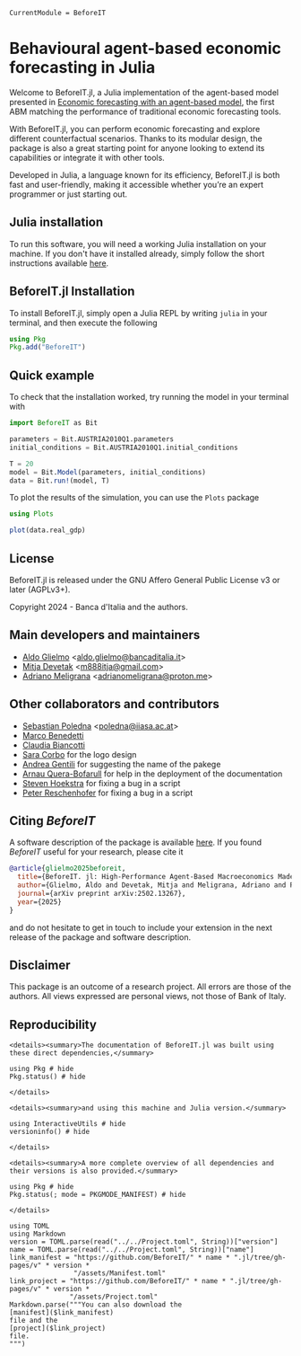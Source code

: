 ```@meta
CurrentModule = BeforeIT 
```

# Behavioural agent-based economic forecasting in Julia

Welcome to BeforeIT.jl, a Julia implementation of the agent-based model presented in [Economic forecasting with an agent-based model](https://www.sciencedirect.com/science/article/pii/S0014292122001891), the first ABM matching the performance of traditional economic forecasting tools.

With BeforeIT.jl, you can perform economic forecasting and explore different counterfactual scenarios. Thanks to its modular design, the package is also a great starting point for anyone looking to extend its capabilities or integrate it with other tools.

Developed in Julia, a language known for its efficiency, BeforeIT.jl is both fast and user-friendly, making it accessible whether you’re an expert programmer or just starting out.

## Julia installation

To run this software, you will need a working Julia installation on your machine.
If you don't have it installed already, simply follow the short instructions available [here](https://julialang.org/downloads/).

## BeforeIT.jl Installation

To install BeforeIT.jl, simply open a Julia REPL by writing `julia` in your terminal, and then execute the following

```julia
using Pkg
Pkg.add("BeforeIT")
```

## Quick example

To check that the installation worked, try running the model in your terminal with

```julia
import BeforeIT as Bit

parameters = Bit.AUSTRIA2010Q1.parameters
initial_conditions = Bit.AUSTRIA2010Q1.initial_conditions

T = 20
model = Bit.Model(parameters, initial_conditions)
data = Bit.run!(model, T)
```

To plot the results of the simulation, you can use the `Plots` package

```julia
using Plots

plot(data.real_gdp)
```

## License

BeforeIT.jl is released under the GNU Affero General Public License v3 or later (AGPLv3+).

Copyright 2024 - Banca d'Italia and the authors.

## Main developers and maintainers

- [Aldo Glielmo](https://github.com/aldoglielmo) <[aldo.glielmo@bancaditalia.it](mailto:aldo.glielmo@bancaditalia.it)>
- [Mitja Devetak](https://github.com/Devetak) <[m888itja@gmail.com](mailto:m888itja@gmail.com)>
- [Adriano Meligrana](https://github.com/Tortar) <[adrianomeligrana@proton.me](mailto:adrianomeligrana@proton.me)>

## Other collaborators and contributors

- [Sebastian Poledna](https://github.com/sebastianpoledna) <[poledna@iiasa.ac.at](mailto:poledna@iiasa.ac.at)>
- [Marco Benedetti](https://www.bankit.art/people/marco-benedetti)
- [Claudia Biancotti](https://www.bankit.art/people/claudia-biancotti)
- [Sara Corbo](https://www.bankit.art/people/sara-corbo) for the logo design
- [Andrea Gentili](https://www.bankit.art/people/andrea-gentili) for suggesting the name of the pakege
- [Arnau Quera-Bofarull](https://github.com/arnauqb) for help in the deployment of the documentation
- [Steven Hoekstra](https://github.com/SGHoekstra) for fixing a bug in a script
- [Peter Reschenhofer](https://github.com/petres) for fixing a bug in a script

## Citing _BeforeIT_

A software description of the package is available [here](https://arxiv.org/abs/2502.13267). If you found _BeforeIT_ useful for your research, please cite it

```bib
@article{glielmo2025beforeit,
  title={BeforeIT. jl: High-Performance Agent-Based Macroeconomics Made Easy},
  author={Glielmo, Aldo and Devetak, Mitja and Meligrana, Adriano and Poledna, Sebastian},
  journal={arXiv preprint arXiv:2502.13267},
  year={2025}
}
```

and do not hesitate to get in touch to include your extension in the next release of the package and software description.

## Disclaimer

This package is an outcome of a research project. All errors are those of
the authors. All views expressed are personal views, not those of Bank of Italy.

## Reproducibility

```@raw html
<details><summary>The documentation of BeforeIT.jl was built using these direct dependencies,</summary>
```

```@example
using Pkg # hide
Pkg.status() # hide
```

```@raw html
</details>
```

```@raw html
<details><summary>and using this machine and Julia version.</summary>
```

```@example
using InteractiveUtils # hide
versioninfo() # hide
```

```@raw html
</details>
```

```@raw html
<details><summary>A more complete overview of all dependencies and their versions is also provided.</summary>
```

```@example
using Pkg # hide
Pkg.status(; mode = PKGMODE_MANIFEST) # hide
```

```@raw html
</details>
```

```@eval
using TOML
using Markdown
version = TOML.parse(read("../../Project.toml", String))["version"]
name = TOML.parse(read("../../Project.toml", String))["name"]
link_manifest = "https://github.com/BeforeIT/" * name * ".jl/tree/gh-pages/v" * version *
                "/assets/Manifest.toml"
link_project = "https://github.com/BeforeIT/" * name * ".jl/tree/gh-pages/v" * version *
               "/assets/Project.toml"
Markdown.parse("""You can also download the
[manifest]($link_manifest)
file and the
[project]($link_project)
file.
""")
```
